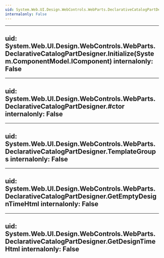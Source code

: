 ```yaml
---
uid: System.Web.UI.Design.WebControls.WebParts.DeclarativeCatalogPartDesigner
internalonly: False
---
```


---
uid: System.Web.UI.Design.WebControls.WebParts.DeclarativeCatalogPartDesigner.Initialize(System.ComponentModel.IComponent)
internalonly: False
---

---
uid: System.Web.UI.Design.WebControls.WebParts.DeclarativeCatalogPartDesigner.#ctor
internalonly: False
---

---
uid: System.Web.UI.Design.WebControls.WebParts.DeclarativeCatalogPartDesigner.TemplateGroups
internalonly: False
---

---
uid: System.Web.UI.Design.WebControls.WebParts.DeclarativeCatalogPartDesigner.GetEmptyDesignTimeHtml
internalonly: False
---

---
uid: System.Web.UI.Design.WebControls.WebParts.DeclarativeCatalogPartDesigner.GetDesignTimeHtml
internalonly: False
---
